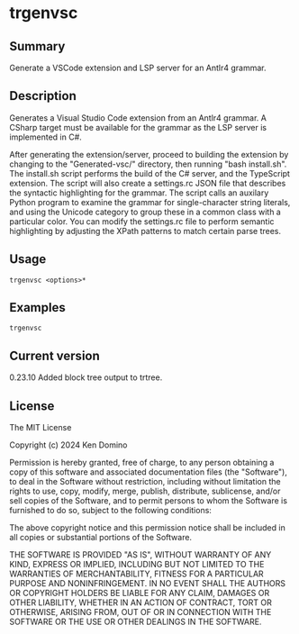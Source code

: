 # trgenvsc

## Summary

Generate a VSCode extension and LSP server for an Antlr4 grammar.

## Description

Generates a Visual Studio Code extension from an Antlr4 grammar. A CSharp
target must be available for the grammar as the LSP server is implemented
in C#.

After generating the extension/server, proceed to building the extension
by changing to the "Generated-vsc/" directory, then running "bash install.sh".
The install.sh script performs the build of the C# server, and the TypeScript
extension. The script will also create a settings.rc JSON file that describes
the syntactic highlighting for the grammar. The script calls an auxilary Python
program to examine the grammar for single-character string literals, and using
the Unicode category to group these in a common class with a particular color.
You can modify the settings.rc file to perform semantic highlighting by adjusting
the XPath patterns to match certain parse trees.

## Usage

    trgenvsc <options>* 

## Examples

    trgenvsc

## Current version

0.23.10 Added block tree output to trtree.

## License

The MIT License

Copyright (c) 2024 Ken Domino

Permission is hereby granted, free of charge, 
to any person obtaining a copy of this software and 
associated documentation files (the "Software"), to 
deal in the Software without restriction, including 
without limitation the rights to use, copy, modify, 
merge, publish, distribute, sublicense, and/or sell 
copies of the Software, and to permit persons to whom 
the Software is furnished to do so, 
subject to the following conditions:

The above copyright notice and this permission notice 
shall be included in all copies or substantial portions of the Software.

THE SOFTWARE IS PROVIDED "AS IS", WITHOUT WARRANTY OF ANY KIND, 
EXPRESS OR IMPLIED, INCLUDING BUT NOT LIMITED TO THE WARRANTIES 
OF MERCHANTABILITY, FITNESS FOR A PARTICULAR PURPOSE AND NONINFRINGEMENT. 
IN NO EVENT SHALL THE AUTHORS OR COPYRIGHT HOLDERS BE LIABLE FOR 
ANY CLAIM, DAMAGES OR OTHER LIABILITY, WHETHER IN AN ACTION OF CONTRACT, 
TORT OR OTHERWISE, ARISING FROM, OUT OF OR IN CONNECTION WITH THE 
SOFTWARE OR THE USE OR OTHER DEALINGS IN THE SOFTWARE.
